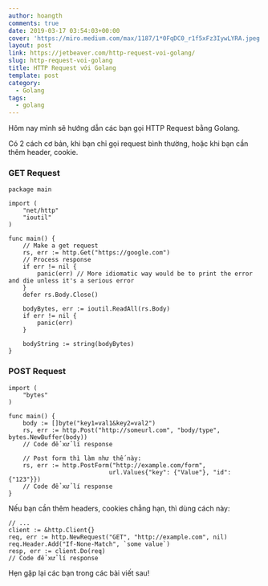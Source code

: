 ```yaml
---
author: hoangth
comments: true
date: 2019-03-17 03:54:03+00:00
cover: 'https://miro.medium.com/max/1187/1*0FqDC0_r1f5xFz3IywLYRA.jpeg'
layout: post
link: https://jetbeaver.com/http-request-voi-golang/
slug: http-request-voi-golang
title: HTTP Request với Golang
template: post
category:
  - Golang
tags:
  - golang
---
```


Hôm nay mình sẽ hướng dẫn các bạn gọi HTTP Request bằng Golang.

Có 2 cách cơ bản, khi bạn chỉ gọi request bình thường, hoặc khi bạn cần thêm header, cookie.

### GET Request

    package main

    import (
        "net/http"
        "ioutil"
    )

    func main() {
        // Make a get request
        rs, err := http.Get("https://google.com")
        // Process response
        if err != nil {
            panic(err) // More idiomatic way would be to print the error and die unless it's a serious error
        }
        defer rs.Body.Close()

        bodyBytes, err := ioutil.ReadAll(rs.Body)
        if err != nil {
            panic(err)
        }

        bodyString := string(bodyBytes)
    }

### POST Request

    import (
        "bytes"
    )

    func main() {
        body := []byte("key1=val1&key2=val2")
        rs, err := http.Post("http://someurl.com", "body/type", bytes.NewBuffer(body))
        // Code để xử lí response

        // Post form thì làm như thế này:
        rs, err := http.PostForm("http://example.com/form",
                                url.Values{"key": {"Value"}, "id": {"123"}})
        // Code để xử lí response
    }

Nếu bạn cần thêm headers, cookies chẳng hạn, thì dùng cách này:

    // ...
    client := &http.Client{}
    req, err := http.NewRequest("GET", "http://example.com", nil)
    req.Header.Add("If-None-Match", `some value`)
    resp, err := client.Do(req)
    // Code để xử lí response

Hẹn gặp lại các bạn trong các bài viết sau!
